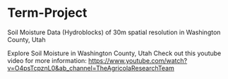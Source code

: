 # Term-Project
Soil Moisture Data (Hydroblocks) of 30m spatial resolution in Washington County, Utah

Explore Soil Moisture in Washington County, Utah
Check out this youtube video for more information: https://www.youtube.com/watch?v=O4psTcpznL0&ab_channel=TheAgricolaResearchTeam
